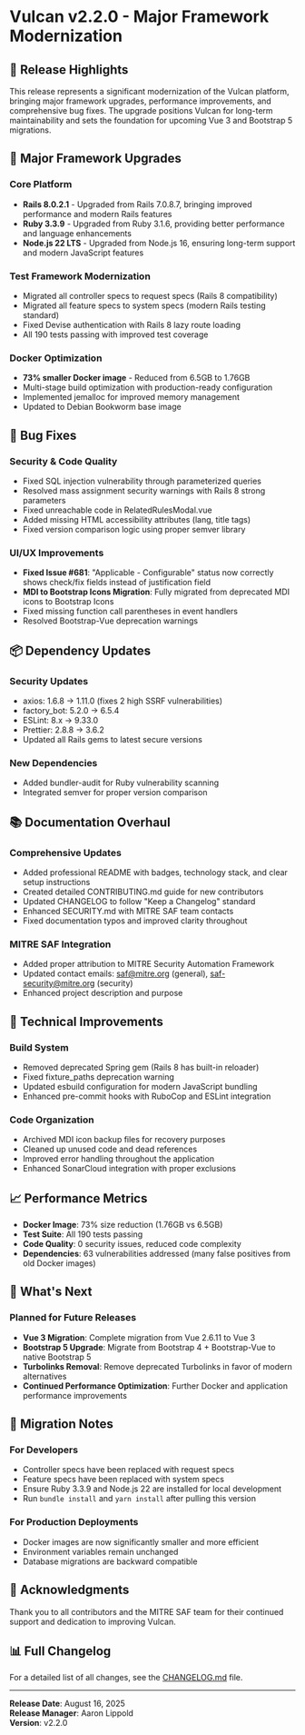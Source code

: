 # Vulcan v2.2.0 - Major Framework Modernization

## 🎉 Release Highlights

This release represents a significant modernization of the Vulcan platform, bringing major framework upgrades, performance improvements, and comprehensive bug fixes. The upgrade positions Vulcan for long-term maintainability and sets the foundation for upcoming Vue 3 and Bootstrap 5 migrations.

## 🚀 Major Framework Upgrades

### Core Platform
- **Rails 8.0.2.1** - Upgraded from Rails 7.0.8.7, bringing improved performance and modern Rails features
- **Ruby 3.3.9** - Upgraded from Ruby 3.1.6, providing better performance and language enhancements
- **Node.js 22 LTS** - Upgraded from Node.js 16, ensuring long-term support and modern JavaScript features

### Test Framework Modernization
- Migrated all controller specs to request specs (Rails 8 compatibility)
- Migrated all feature specs to system specs (modern Rails testing standard)
- Fixed Devise authentication with Rails 8 lazy route loading
- All 190 tests passing with improved test coverage

### Docker Optimization
- **73% smaller Docker image** - Reduced from 6.5GB to 1.76GB
- Multi-stage build optimization with production-ready configuration
- Implemented jemalloc for improved memory management
- Updated to Debian Bookworm base image

## 🐛 Bug Fixes

### Security & Code Quality
- Fixed SQL injection vulnerability through parameterized queries
- Resolved mass assignment security warnings with Rails 8 strong parameters
- Fixed unreachable code in RelatedRulesModal.vue
- Added missing HTML accessibility attributes (lang, title tags)
- Fixed version comparison logic using proper semver library

### UI/UX Improvements
- **Fixed Issue #681**: "Applicable - Configurable" status now correctly shows check/fix fields instead of justification field
- **MDI to Bootstrap Icons Migration**: Fully migrated from deprecated MDI icons to Bootstrap Icons
- Fixed missing function call parentheses in event handlers
- Resolved Bootstrap-Vue deprecation warnings

## 📦 Dependency Updates

### Security Updates
- axios: 1.6.8 → 1.11.0 (fixes 2 high SSRF vulnerabilities)
- factory_bot: 5.2.0 → 6.5.4
- ESLint: 8.x → 9.33.0
- Prettier: 2.8.8 → 3.6.2
- Updated all Rails gems to latest secure versions

### New Dependencies
- Added bundler-audit for Ruby vulnerability scanning
- Integrated semver for proper version comparison

## 📚 Documentation Overhaul

### Comprehensive Updates
- Added professional README with badges, technology stack, and clear setup instructions
- Created detailed CONTRIBUTING.md guide for new contributors
- Updated CHANGELOG to follow "Keep a Changelog" standard
- Enhanced SECURITY.md with MITRE SAF team contacts
- Fixed documentation typos and improved clarity throughout

### MITRE SAF Integration
- Added proper attribution to MITRE Security Automation Framework
- Updated contact emails: saf@mitre.org (general), saf-security@mitre.org (security)
- Enhanced project description and purpose

## 🔧 Technical Improvements

### Build System
- Removed deprecated Spring gem (Rails 8 has built-in reloader)
- Fixed fixture_paths deprecation warning
- Updated esbuild configuration for modern JavaScript bundling
- Enhanced pre-commit hooks with RuboCop and ESLint integration

### Code Organization
- Archived MDI icon backup files for recovery purposes
- Cleaned up unused code and dead references
- Improved error handling throughout the application
- Enhanced SonarCloud integration with proper exclusions

## 📈 Performance Metrics

- **Docker Image**: 73% size reduction (1.76GB vs 6.5GB)
- **Test Suite**: All 190 tests passing
- **Code Quality**: 0 security issues, reduced code complexity
- **Dependencies**: 63 vulnerabilities addressed (many false positives from old Docker images)

## 🔮 What's Next

### Planned for Future Releases
- **Vue 3 Migration**: Complete migration from Vue 2.6.11 to Vue 3
- **Bootstrap 5 Upgrade**: Migrate from Bootstrap 4 + Bootstrap-Vue to native Bootstrap 5
- **Turbolinks Removal**: Remove deprecated Turbolinks in favor of modern alternatives
- **Continued Performance Optimization**: Further Docker and application performance improvements

## 📝 Migration Notes

### For Developers
- Controller specs have been replaced with request specs
- Feature specs have been replaced with system specs
- Ensure Ruby 3.3.9 and Node.js 22 are installed for local development
- Run `bundle install` and `yarn install` after pulling this version

### For Production Deployments
- Docker images are now significantly smaller and more efficient
- Environment variables remain unchanged
- Database migrations are backward compatible

## 🙏 Acknowledgments

Thank you to all contributors and the MITRE SAF team for their continued support and dedication to improving Vulcan.

## 📊 Full Changelog

For a detailed list of all changes, see the [CHANGELOG.md](CHANGELOG.md) file.

---

**Release Date**: August 16, 2025  
**Release Manager**: Aaron Lippold  
**Version**: v2.2.0